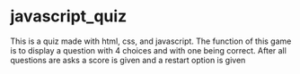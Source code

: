 # javascript_quiz
This is a quiz made with html, css, and javascript. The function of this game is to display a question with 4 choices and with one being correct. After all questions are asks a score is given and a restart option is given
